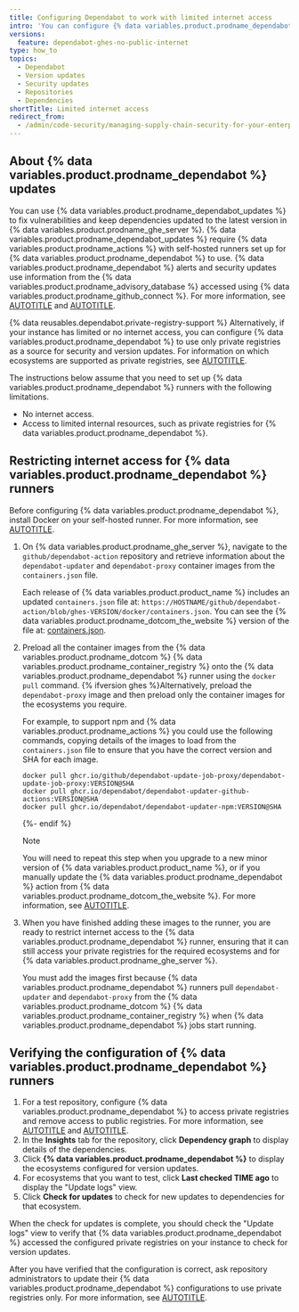 ```yaml
---
title: Configuring Dependabot to work with limited internet access
intro: 'You can configure {% data variables.product.prodname_dependabot %} to generate pull requests for version and security updates using private registries when {% data variables.product.prodname_ghe_server %} has limited, or no, internet access.'
versions:
  feature: dependabot-ghes-no-public-internet
type: how_to
topics:
  - Dependabot
  - Version updates
  - Security updates
  - Repositories
  - Dependencies
shortTitle: Limited internet access
redirect_from:
  - /admin/code-security/managing-supply-chain-security-for-your-enterprise/configuring-dependabot-to-work-with-limited-internet-access
---
```


## About {% data variables.product.prodname_dependabot %} updates

You can use {% data variables.product.prodname_dependabot_updates %} to fix vulnerabilities and keep dependencies updated to the latest version in {% data variables.product.prodname_ghe_server %}. {% data variables.product.prodname_dependabot_updates %} require {% data variables.product.prodname_actions %} with self-hosted runners set up for {% data variables.product.prodname_dependabot %} to use. {% data variables.product.prodname_dependabot %} alerts and security updates use information from the {% data variables.product.prodname_advisory_database %} accessed using {% data variables.product.prodname_github_connect %}. For more information, see [AUTOTITLE](/admin/github-actions/enabling-github-actions-for-github-enterprise-server/managing-self-hosted-runners-for-dependabot-updates) and [AUTOTITLE](/admin/configuration/configuring-github-connect/enabling-dependabot-for-your-enterprise).

{% data reusables.dependabot.private-registry-support %} Alternatively, if your instance has limited or no internet access, you can configure {% data variables.product.prodname_dependabot %} to use only private registries as a source for security and version updates. For information on which ecosystems are supported as private registries, see [AUTOTITLE](/code-security/dependabot/working-with-dependabot/removing-dependabot-access-to-public-registries#about-configuring-dependabot-to-only-access-private-registries).

The instructions below assume that you need to set up {% data variables.product.prodname_dependabot %} runners with the following limitations.
* No internet access.
* Access to limited internal resources, such as private registries for {% data variables.product.prodname_dependabot %}.

## Restricting internet access for {% data variables.product.prodname_dependabot %} runners

Before configuring {% data variables.product.prodname_dependabot %}, install Docker on your self-hosted runner. For more information, see [AUTOTITLE](/admin/github-actions/enabling-github-actions-for-github-enterprise-server/managing-self-hosted-runners-for-dependabot-updates#configuring-self-hosted-runners-for-dependabot-updates).

1. On {% data variables.product.prodname_ghe_server %}, navigate to the `github/dependabot-action` repository and retrieve information about the `dependabot-updater` and `dependabot-proxy` container images from the `containers.json` file.

   Each release of {% data variables.product.product_name %} includes an updated `containers.json` file at: `https://HOSTNAME/github/dependabot-action/blob/ghes-VERSION/docker/containers.json`. You can see the {% data variables.product.prodname_dotcom_the_website %} version of the file at: [containers.json](https://github.com/github/dependabot-action/blob/main/docker/containers.json).

1. Preload all the container images from the {% data variables.product.prodname_dotcom %} {% data variables.product.prodname_container_registry %} onto the {% data variables.product.prodname_dependabot %} runner using the `docker pull` command. {% ifversion ghes %}Alternatively, preload the `dependabot-proxy` image and then preload only the container images for the ecosystems you require.

   For example, to support npm and {% data variables.product.prodname_actions %} you could use the following commands, copying details of the images to load from the `containers.json` file to ensure that you have the correct version and SHA for each image.

   ```shell
   docker pull ghcr.io/github/dependabot-update-job-proxy/dependabot-update-job-proxy:VERSION@SHA
   docker pull ghcr.io/dependabot/dependabot-updater-github-actions:VERSION@SHA
   docker pull ghcr.io/dependabot/dependabot-updater-npm:VERSION@SHA
   ```

   {%- endif %}

   > [!NOTE]
   > You will need to repeat this step when you upgrade to a new minor version of {% data variables.product.product_name %}, or if you manually update the {% data variables.product.prodname_dependabot %} action from {% data variables.product.prodname_dotcom_the_website %}. For more information, see [AUTOTITLE](/admin/github-actions/managing-access-to-actions-from-githubcom/manually-syncing-actions-from-githubcom).

1. When you have finished adding these images to the runner, you are ready to restrict internet access to the {% data variables.product.prodname_dependabot %} runner, ensuring that it can still access your private registries for the required ecosystems and for {% data variables.product.prodname_ghe_server %}.

   You must add the images first because {% data variables.product.prodname_dependabot %} runners pull `dependabot-updater` and `dependabot-proxy` from the {% data variables.product.prodname_dotcom %} {% data variables.product.prodname_container_registry %} when {% data variables.product.prodname_dependabot %} jobs start running.

## Verifying the configuration of {% data variables.product.prodname_dependabot %} runners

1. For a test repository, configure {% data variables.product.prodname_dependabot %} to access private registries and remove access to public registries. For more information, see [AUTOTITLE](/code-security/dependabot/working-with-dependabot/configuring-access-to-private-registries-for-dependabot) and [AUTOTITLE](/code-security/dependabot/working-with-dependabot/removing-dependabot-access-to-public-registries).
1. In the **Insights** tab for the repository, click **Dependency graph** to display details of the dependencies.
1. Click **{% data variables.product.prodname_dependabot %}** to display the ecosystems configured for version updates.
1. For ecosystems that you want to test, click **Last checked TIME ago** to display the "Update logs" view.
1. Click **Check for updates** to check for new updates to dependencies for that ecosystem.

When the check for updates is complete, you should check the "Update logs" view to verify that {% data variables.product.prodname_dependabot %} accessed the configured private registries on your instance to check for version updates.

After you have verified that the configuration is correct, ask repository administrators to update their {% data variables.product.prodname_dependabot %} configurations to use private registries only. For more information, see [AUTOTITLE](/code-security/dependabot/working-with-dependabot/removing-dependabot-access-to-public-registries).
